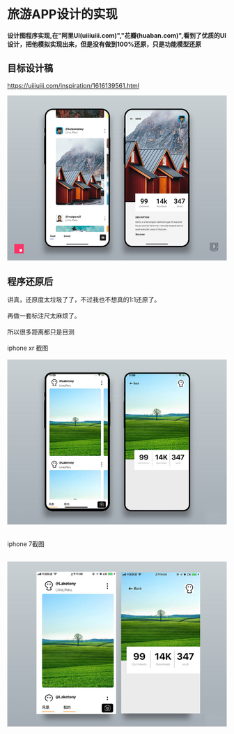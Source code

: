 #  旅游APP设计的实现

#### 设计图程序实现,在"阿里UI(uiiiuiii.com)","花瓣(huaban.com)",看到了优质的UI设计，把他模拟实现出来，但是没有做到100%还原，只是功能模型还原

## 目标设计稿
https://uiiiuiii.com/inspiration/1616139561.html

![image](https://github.com/laketony/IosUICodeApp1/raw/master/gitres/i-ui-xym190406-27-8-1.jpg)

## 程序还原后

讲真，还原度太垃圾了了，不过我也不想真的1:1还原了。<br/>  
再做一套标注尺太麻烦了。<br/>  
所以很多距离都只是目测 <br/>  
iphone xr 截图 <br/>  
![image](https://github.com/laketony/IosUICodeApp1/raw/master/gitres/i-ui-xym190406-27-8-2.jpg)  

<br/>  
iphone 7截图<br/>  
<br/>  

![image](https://github.com/laketony/IosUICodeApp1/raw/master/gitres/i-ui-xym190406-27-8-3.jpg)
